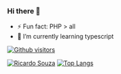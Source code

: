 ### Hi there 👋

- ⚡ Fun fact: PHP > all
- 🌱 I’m currently learning typescript

[![Github visitors](https://visitor-badge.glitch.me/badge?page_id=riicksouzaa.visitor-badge)](https://github.com/riicksouzaa)


[![Ricardo Souza](https://github-readme-stats.vercel.app/api?username=riicksouzaa&hide=contribs&theme=buefy&show_icons=true)](https://github.com/riicksouzaa)
[![Top Langs](https://github-readme-stats.vercel.app/api/top-langs/?username=riicksouzaa&layout=compact&theme=buefy&show_icons=true)](https://github.com/riicksouzaa)



<!--
**Riicksouzaa/riicksouzaa** is a ✨ _special_ ✨ repository because its `README.md` (this file) appears on your GitHub profile.

Here are some ideas to get you started:

- 🔭 I’m currently working on ...
- 🌱 I’m currently learning ...
- 👯 I’m looking to collaborate on ...
- 🤔 I’m looking for help with ...
- 💬 Ask me about ...
- 📫 How to reach me: ...
- 😄 Pronouns: ...
- ⚡ Fun fact: ...
-->
